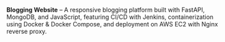 **Blogging Website** – A responsive blogging platform built with FastAPI, MongoDB, and JavaScript, featuring CI/CD with Jenkins, containerization using Docker & Docker Compose, and deployment on AWS EC2 with Nginx reverse proxy.

